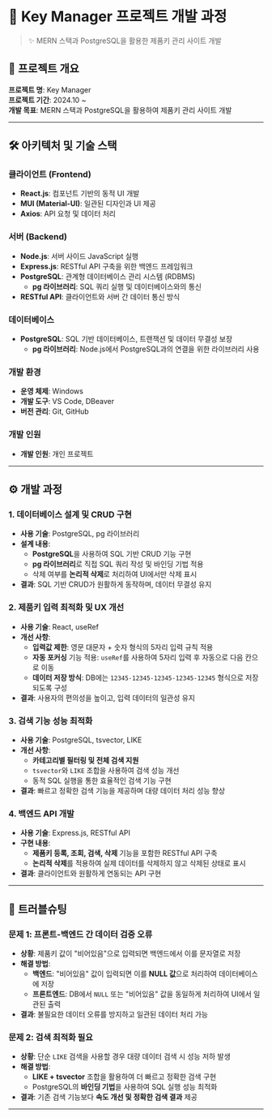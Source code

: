 # 📌 Key Manager 프로젝트 개발 과정

> ✨ MERN 스택과 PostgreSQL을 활용한 제품키 관리 사이트 개발

## 📖 프로젝트 개요

**프로젝트 명**: Key Manager  
**프로젝트 기간**: 2024.10 ~  
**개발 목표**: MERN 스택과 PostgreSQL을 활용하여 제품키 관리 사이트 개발

---

## 🛠️ 아키텍처 및 기술 스택

### **클라이언트 (Frontend)**  
- **React.js**: 컴포넌트 기반의 동적 UI 개발  
- **MUI (Material-UI)**: 일관된 디자인과 UI 제공  
- **Axios**: API 요청 및 데이터 처리  

### **서버 (Backend)**  
- **Node.js**: 서버 사이드 JavaScript 실행  
- **Express.js**: RESTful API 구축을 위한 백엔드 프레임워크  
- **PostgreSQL**: 관계형 데이터베이스 관리 시스템 (RDBMS)  
  - **pg 라이브러리**: SQL 쿼리 실행 및 데이터베이스와의 통신
- **RESTful API**: 클라이언트와 서버 간 데이터 통신 방식

### **데이터베이스**  
- **PostgreSQL**: SQL 기반 데이터베이스, 트랜잭션 및 데이터 무결성 보장  
  - **pg 라이브러리**: Node.js에서 PostgreSQL과의 연결을 위한 라이브러리 사용

### **개발 환경**  
- **운영 체제**: Windows  
- **개발 도구**: VS Code, DBeaver  
- **버전 관리**: Git, GitHub  

### **개발 인원**  
- **개발 인원**: 개인 프로젝트

---

## ⚙️ 개발 과정

### 1. **데이터베이스 설계 및 CRUD 구현**
- **사용 기술**: PostgreSQL, pg 라이브러리
- **설계 내용**:
  - **PostgreSQL**을 사용하여 SQL 기반 CRUD 기능 구현
  - **pg 라이브러리**로 직접 SQL 쿼리 작성 및 바인딩 기법 적용
  - 삭제 여부를 **논리적 삭제**로 처리하여 UI에서만 삭제 표시
- **결과**: SQL 기반 CRUD가 원활하게 동작하며, 데이터 무결성 유지

### 2. **제품키 입력 최적화 및 UX 개선**
- **사용 기술**: React, useRef
- **개선 사항**:
  - **입력값 제한**: 영문 대문자 + 숫자 형식의 5자리 입력 규칙 적용
  - **자동 포커싱** 기능 적용: `useRef`를 사용하여 5자리 입력 후 자동으로 다음 칸으로 이동
  - **데이터 저장 방식**: DB에는 `12345-12345-12345-12345-12345` 형식으로 저장되도록 구성
- **결과**: 사용자의 편의성을 높이고, 입력 데이터의 일관성 유지

### 3. **검색 기능 성능 최적화**
- **사용 기술**: PostgreSQL, tsvector, LIKE
- **개선 사항**:
  - **카테고리별 필터링 및 전체 검색 지원**
  - `tsvector`와 `LIKE` 조합을 사용하여 검색 성능 개선
  - 동적 SQL 실행을 통한 효율적인 검색 기능 구현
- **결과**: 빠르고 정확한 검색 기능을 제공하며 대량 데이터 처리 성능 향상

### 4. **백엔드 API 개발**
- **사용 기술**: Express.js, RESTful API
- **구현 내용**:
  - **제품키 등록, 조회, 검색, 삭제** 기능을 포함한 RESTful API 구축
  - **논리적 삭제**를 적용하여 실제 데이터를 삭제하지 않고 삭제된 상태로 표시
- **결과**: 클라이언트와 원활하게 연동되는 API 구현

---

## 🔧 트러블슈팅

### **문제 1: 프론트-백엔드 간 데이터 검증 오류**
- **상황**: 제품키 값이 "비어있음"으로 입력되면 백엔드에서 이를 문자열로 저장
- **해결 방법**:
  - **백엔드**: "비어있음" 값이 입력되면 이를 **NULL 값**으로 처리하여 데이터베이스에 저장
  - **프론트엔드**: DB에서 `NULL` 또는 "비어있음" 값을 동일하게 처리하여 UI에서 일관된 출력
- **결과**: 불필요한 데이터 오류를 방지하고 일관된 데이터 처리 가능

### **문제 2: 검색 최적화 필요**
- **상황**: 단순 `LIKE` 검색을 사용할 경우 대량 데이터 검색 시 성능 저하 발생
- **해결 방법**:
  - **LIKE + tsvector** 조합을 활용하여 더 빠르고 정확한 검색 구현
  - PostgreSQL의 **바인딩 기법**을 사용하여 SQL 실행 성능 최적화
- **결과**: 기존 검색 기능보다 **속도 개선 및 정확한 검색 결과** 제공

---


